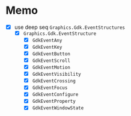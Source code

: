 Memo
====

* [x] use deep seq `Graphics.Gdk.EventStructures`
	+ [x] `Graphics.Gdk.EventStructure`
		- [x] `GdkEventAny`
		- [x] `GdkEventKey`
		- [x] `GdkEventButton`
		- [x] `GdkEventScroll`
		- [x] `GdkEventMotion`
		- [x] `GdkEventVisibility`
		- [x] `GdkEventCrossing`
		- [x] `GdkEventFocus`
		- [x] `GdkEventConfigure`
		- [x] `GdkEventProperty`
		- [x] `GdkEventWindowState`
